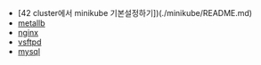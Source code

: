 - [42 cluster에서 minikube 기본설정하기])(./minikube/README.md)
- [metallb](./metallb/README.md)
- [nginx](./nginx/README.md)
- [vsftpd](./vsftpd/README.md)
- [mysql](./mysql/README.md)
